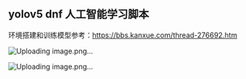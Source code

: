 ## yolov5 dnf 人工智能学习脚本

环境搭建和训练模型参考：https://bbs.kanxue.com/thread-276692.htm


![Uploading image.png…]()

![Uploading image.png…]()


